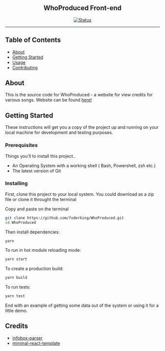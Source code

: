<h2 align="center">WhoProduced Front-end</h2>

<div align="center">

  [![Status](https://img.shields.io/badge/status-active-success.svg)]() 

</div>

---


## Table of Contents

+ [About](#about)
+ [Getting Started](#getting_started)
+ [Usage](#usage)
+ [Contributing](../CONTRIBUTING.md)

## About <a name = "about"></a>

This is the source code for WhoProduced - a website for view credits for various songs.
Website can be found [here!](https://whoproduced.netlify.app/)

## Getting Started <a name = "getting_started"></a>

These instructions will get you a copy of the project up and running on your local machine for development and testing purposes.

### Prerequisites

Things you'll to install this project..

+ An Operating System with a working shell ( Bash, Powershell, zsh etc.)
+ The latest version of Git

### Installing

First, clone this project to your local system. You could download as a zip file or clone it throught the terminal

Copy and paste on the terminal

```sh
git clone https://github.com/foderking/WhoProduced.git
cd WhoProduced 
```

Then install dependencies:

```sh
yarn
```

To run in hot module reloading mode:

```sh
yarn start
```

To create a production build:

```sh
yarn build
```

To run tests:

```sh
yarn test
```

End with an example of getting some data out of the system or using it for a little demo.

## Credits

+ [infobox-parser](https://github.com/dijs/infobox-parser)
+ [minimal-react-template](https://github.com/foderking/Minimal-React-Template)
